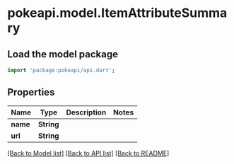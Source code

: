 # pokeapi.model.ItemAttributeSummary

## Load the model package
```dart
import 'package:pokeapi/api.dart';
```

## Properties
Name | Type | Description | Notes
------------ | ------------- | ------------- | -------------
**name** | **String** |  | 
**url** | **String** |  | 

[[Back to Model list]](../README.md#documentation-for-models) [[Back to API list]](../README.md#documentation-for-api-endpoints) [[Back to README]](../README.md)


